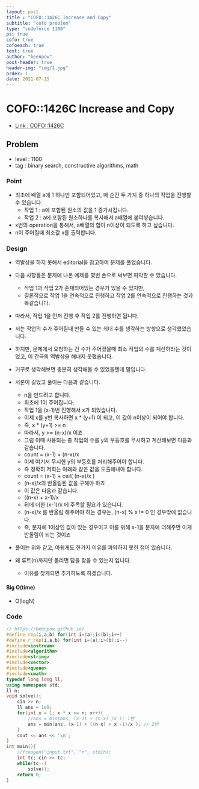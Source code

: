 ```yaml
---
layout: post
title : "COFO::1426C Increase and Copy"
subtitle: "cofo problem"
type: "codeforce 1100"
ps: true
cofo: true
cofoeach: true
text: true
author: "beenpow"
post-header: true
header-img: "img/1.jpg"
order: 1
date: 2021-07-15
---
```

# COFO::1426C Increase and Copy
- [Link : COFO::1426C](https://codeforces.com/problemset/problem/1426/C)

## Problem 

- level : 1100
- tag : binary search, constructive algorithms, math

### Point
- 최초에 배열 a에 1 하나만 포함되어있고, 매 순간 두 가지 중 하나의 작업을 진행할 수 있습니다.
  - 작업 1 : a에 포함된 원소의 값을 1 증가시킵니다.
  - 작업 2 : a에 포함된 원소하나를 복사해서 a배열에 붙여넣습니다.
- x번의 operation을 통해서, a배열의 합이 n이상이 되도록 하고 싶습니다.
- n이 주어질때 최소값 x를 출력합니다.

### Design
- 역발상을 하지 못해서 editorial을 참고하여 문제를 풀었습니다.
- 다음 사항들은 문제에 나온 예제를 몇번 손으로 써보면 파악할 수 있습니다.
  - 작업 1과 작업 2가 혼재되어있는 경우가 있을 수 있지만,
  - 결론적으로 작업 1을 연속적으로 진행하고 작업 2를 연속적으로 진행하는 것과 똑같습니다.
- 따라서, 작업 1을 먼저 진행 후 작업 2를 진행하면 됩니다.
- 저는 작업의 수가 주어질때 만들 수 있는 최대 수를 생각하는 방향으로 생각했었습니다.
- 하지만, 문제에서 요청하는 건 수가 주어졌을때 최소 작업의 수를 계산하라는 것이었고, 이 간극의 역발상을 해내지 못했습니다.
- 거꾸로 생각해보면 충분히 생각해볼 수 있었을텐데 말입니다.
- 서론이 길었고 풀이는 다음과 같습니다.
  - n을 만드려고 합니다.
  - 최초에 1이 주어집니다.
  - 작업 1을 (x-1)번 진행해서 x가 되었습니다.
  - 이제 x를 y번 복사하면 x * (y+1) 이 되고, 이 값이 n이상이 되어야 합니다.
  - 즉, x * (y+1) >= n
  - 따라서, y >= (n-x)/x 이죠
  - 그럼 이때 사용되는 총 작업의 수를 y의 부등호를 무시하고 계산해보면 다음과 같습니다.
  - count = (x-1) + (n-x)/x 
  - 이제 여기서 무시한 y의 부등호를 처리해주어야 합니다.
  - 즉 정확히 저희는 아래와 같은 값을 도출해내야 합니다.
  - count = (x-1) + ceil( (n-x)/x )
  - (n-x)/x의 반올림된 값을 구해야 하죠
  - 이 값은 다음과 같습니다.
  - ((n-x) + x-1)/x
  - 뒤에 더한 (x-1)/x 에 주목할 필요가 있습니다.
  - (n-x)/x 를 반올림 해주어야 하는 경우는, (n-x) % x != 0 인 경우밖에 없습니다.
  - 즉, 분자에 1이상인 값이 있는 경우이고 이를 위해 x-1을 분자에 더해주면 이게 반올림이 되는 것이죠

- 풀이는 위와 같고, 아쉽게도 한가지 이유를 파악하지 못한 점이 있습니다.
- 왜 루트(n)까지만 돌리면 답을 찾을 수 있는지 입니다.
  - 이유를 찾게되면 추가하도록 하겠습니다.


#### Big O(time)
- O(logN)

### Code

```cpp
// https://beenpow.github.io/
#define rep(i,a,b) for(int i=(a);i<(b);i++)
#define r_rep(i,a,b) for(int i=(a);i>(b);i--)
#include<iostream>
#include<algorithm>
#include<string>
#include<vector>
#include<queue>
#include<cmath>
typedef long long ll;
using namespace std;
ll n;
void solve(){
    cin >> n;
    ll ans = 1e9;
    for(int x = 1; x * x <= n; x++){
        //ans = min(ans, (x-1) + (n-x) /x ); 1번
        ans = min(ans, (x-1) + ((n-x) + x -1)/x ); // 2번
    }
    cout << ans << '\n';
}
int main(){
    //freopen("input.txt", "r", stdin);
    int tc; cin >> tc;
    while(tc--)
        solve();
    return 0;
}
```

